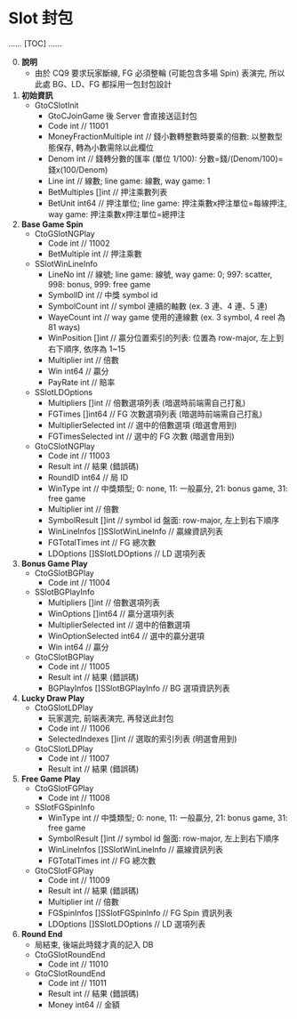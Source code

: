 Slot 封包
=========================

……
[TOC]
……

0. **說明**
	- 由於 CQ9 要求玩家斷線, FG 必須整輪 (可能包含多場 Spin) 表演完, 所以此處 BG、LD、FG 都採用一包封包設計
0. **初始資訊**
	- GtoCSlotInit
		- GtoCJoinGame 後 Server 會直接送這封包
		- Code int // 11001
		- MoneyFractionMultiple int   // 錢小數轉整數時要乘的倍數: 以整數型態保存, 轉為小數需除以此欄位
		- Denom                 int   // 錢轉分數的匯率 (單位 1/100): 分數=錢/(Denom/100)=錢x(100/Denom)
		- Line                  int   // 線數; line game: 線數, way game: 1
		- BetMultiples          []int // 押注乘數列表
		- BetUnit               int64 // 押注單位; line game: 押注乘數x押注單位=每線押注, way game: 押注乘數x押注單位=總押注
0. **Base Game Spin**
	- CtoGSlotNGPlay
		- Code int // 11002
		- BetMultiple int // 押注乘數
	- SSlotWinLineInfo
		- LineNo      int   // 線號; line game: 線號, way game: 0; 997: scatter, 998: bonus, 999: free game
		- SymbolID    int   // 中獎 symbol id
		- SymbolCount int   // symbol 連續的軸數 (ex. 3 連、4 連、5 連)
		- WayeCount   int   // way game 使用的連線數 (ex. 3 symbol, 4 reel 為 81 ways)
		- WinPosition []int // 贏分位置索引的列表: 位置為 row-major, 左上到右下順序, 依序為 1~15
		- Multiplier  int   // 倍數
		- Win         int64 // 贏分
		- PayRate     int   // 賠率
	- SSlotLDOptions
		- Multipliers   []int   // 倍數選項列表 (暗選時前端需自己打亂)
		- FGTimes       []int64 // FG 次數選項列表 (暗選時前端需自己打亂)
		- MultiplierSelected int // 選中的倍數選項 (暗選會用到)
		- FGTimesSelected int	// 選中的 FG 次數 (暗選會用到)
	- GtoCSlotNGPlay
		- Code int // 11003
		- Result       int                // 結果 (錯誤碼)
		- RoundID      int64              // 局 ID
		- WinType      int                // 中獎類型; 0: none, 11: 一般贏分, 21: bonus game, 31: free game
		- Multiplier   int                // 倍數
		- SymbolResult []int              // symbol id 盤面: row-major, 左上到右下順序
		- WinLineInfos []SSlotWinLineInfo // 贏線資訊列表
		- FGTotalTimes int               // FG 總次數
		- LDOptions    []SSlotLDOptions   // LD 選項列表
0. **Bonus Game Play**
	- CtoGSlotBGPlay
		- Code int // 11004
	- SSlotBGPlayInfo
		- Multipliers        []int   // 倍數選項列表
		- WinOptions         []int64 // 贏分選項列表
		- MultiplierSelected int     // 選中的倍數選項
		- WinOptionSelected  int64   // 選中的贏分選項
		- Win                int64   // 贏分
	- GtoCSlotBGPlay
		- Code int // 11005
		- Result      int               // 結果 (錯誤碼)
		- BGPlayInfos []SSlotBGPlayInfo // BG 選項資訊列表
0. **Lucky Draw Play**
	- CtoGSlotLDPlay
		- 玩家選完, 前端表演完, 再發送此封包
		- Code int // 11006
		- SelectedIndexes []int // 選取的索引列表 (明選會用到)
	- GtoCSlotLDPlay
		- Code int // 11007
		- Result        int     // 結果 (錯誤碼)
0. **Free Game Play**
	- CtoGSlotFGPlay
		- Code int // 11008
	- SSlotFGSpinInfo
		- WinType      int                // 中獎類型; 0: none, 11: 一般贏分, 21: bonus game, 31: free game
		- SymbolResult []int              // symbol id 盤面: row-major, 左上到右下順序
		- WinLineInfos []SSlotWinLineInfo // 贏線資訊列表
		- FGTotalTimes int               // FG 總次數
	- GtoCSlotFGPlay
		- Code int // 11009
		- Result       int                // 結果 (錯誤碼)
		- Multiplier   int               // 倍數
		- FGSpinInfos  []SSlotFGSpinInfo // FG Spin 資訊列表
		- LDOptions    []SSlotLDOptions   // LD 選項列表
0. **Round End**
	- 局結束, 後端此時錢才真的記入 DB
	- CtoGSlotRoundEnd
		- Code int // 11010
	- GtoCSlotRoundEnd
		- Code int // 11011
		- Result int   // 結果 (錯誤碼)
		- Money  int64 // 金額

